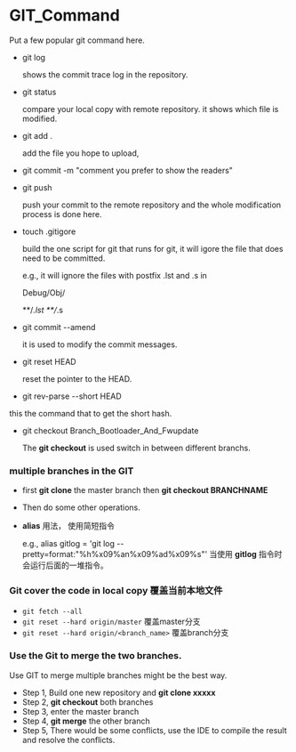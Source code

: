 # GIT_Command
  Put a few popular git command here. 
- git log
  
  shows the commit trace log in the repository. 
- git status
  
  compare your local copy with remote repository. it shows which file is modified.
- git add .
   
  add the file you hope to upload, 
- git commit -m "comment you prefer to show the readers"
- git push
  
  push your commit to the remote repository and the whole modification process is done here.
- touch .gitigore


  build the one script for git that runs for git, it will igore the file that does need to be committed.
  
  e.g., it will ignore the files with postfix .lst and .s in  
    
    Debug/Obj/
   
    **/*.lst
    **/*.s

- git commit --amend 

  it is used to modify the commit messages. 

- git reset HEAD

  reset the pointer to the HEAD.

-  git rev-parse --short HEAD

  this the command that to get the short hash.

- git checkout Branch_Bootloader_And_Fwupdate

  The **git checkout** is used switch in between different branchs. 

### multiple branches in the GIT

- first **git clone** the master branch then **git checkout BRANCHNAME**

- Then do some other operations.

- **alias** 用法， 使用简短指令 
    
    e.g., alias gitlog = 'git log --pretty=format:"%h%x09%an%x09%ad%x09%s"'
    当使用 **gitlog** 指令时会运行后面的一堆指令。
    
### Git cover the code in local copy 覆盖当前本地文件    
- ````git fetch --all````
- ````git reset --hard origin/master```` 覆盖master分支
- ````git reset --hard origin/<branch_name>```` 覆盖branch分支

### Use the Git to merge the two branches. 

Use GIT to merge multiple branches might be the best way.
- Step 1, Build one new repository and **git clone xxxxx**
- Step 2, **git checkout** both branches 
- Step 3, enter the master branch 
- Step 4, **git merge** the other branch 
- Step 5, There would be some conflicts, use the IDE to compile the result and resolve the conflicts.

